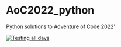 # AoC2022_python
Python solutions to Adventure of Code 2022'

[![Testing all days](https://github.com/ivellios/AoC2022_python/actions/workflows/tests.yaml/badge.svg)](https://github.com/ivellios/AoC2022_python/actions/workflows/tests.yaml)
